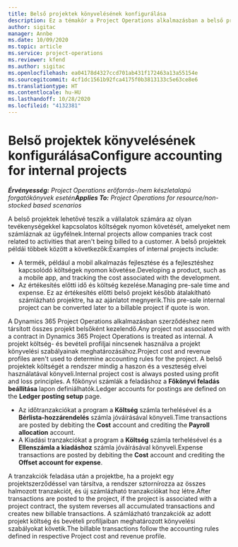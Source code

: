 ```yaml
---
title: Belső projektek könyvelésének konfigurálása
description: Ez a témakör a Project Operations alkalmazásban a belső projektek könyvelési gyakorlatainak beállításával kapcsolatban tartalmaz tájékoztatást.
author: sigitac
manager: Annbe
ms.date: 10/09/2020
ms.topic: article
ms.service: project-operations
ms.reviewer: kfend
ms.author: sigitac
ms.openlocfilehash: ea04178d4327ccd701ab431f172463a13a55154e
ms.sourcegitcommit: 4cf1dc1561b92fca4175f0b3813133c5e63ce8e6
ms.translationtype: HT
ms.contentlocale: hu-HU
ms.lasthandoff: 10/28/2020
ms.locfileid: "4132381"
---
```

# <a name="configure-accounting-for-internal-projects"></a><span data-ttu-id="9ba17-103">Belső projektek könyvelésének konfigurálása</span><span class="sxs-lookup"><span data-stu-id="9ba17-103">Configure accounting for internal projects</span></span>

<span data-ttu-id="9ba17-104">_**Érvényesség:** Project Operations erőforrás-/nem készletalapú forgatókönyvek esetén_</span><span class="sxs-lookup"><span data-stu-id="9ba17-104">_**Applies To:** Project Operations for resource/non-stocked based scenarios_</span></span>

<span data-ttu-id="9ba17-105">A belső projektek lehetővé teszik a vállalatok számára az olyan tevékenységekkel kapcsolatos költségek nyomon követését, amelyeket nem számláznak az ügyfélnek.</span><span class="sxs-lookup"><span data-stu-id="9ba17-105">Internal projects allow companies track cost related to activities that aren't being billed to a customer.</span></span> <span data-ttu-id="9ba17-106">A belső projektek példái többek között a következők:</span><span class="sxs-lookup"><span data-stu-id="9ba17-106">Examples of internal projects include:</span></span>

- <span data-ttu-id="9ba17-107">A termék, például a mobil alkalmazás fejlesztése és a fejlesztéshez kapcsolódó költségek nyomon követése.</span><span class="sxs-lookup"><span data-stu-id="9ba17-107">Developing a product, such as a mobile app, and tracking the cost associated with the development.</span></span>
- <span data-ttu-id="9ba17-108">Az értékesítés előtti idő és költség kezelése.</span><span class="sxs-lookup"><span data-stu-id="9ba17-108">Managing pre-sale time and expense.</span></span> <span data-ttu-id="9ba17-109">Ez az értékesítés előtti belső projekt később átalakítható számlázható projektre, ha az ajánlatot megnyerik.</span><span class="sxs-lookup"><span data-stu-id="9ba17-109">This pre-sale internal project can be converted later to a billable project if quote is won.</span></span>

<span data-ttu-id="9ba17-110">A Dynamics 365 Project Operations alkalmazásban szerződéshez nem társított összes projekt belsőként kezelendő.</span><span class="sxs-lookup"><span data-stu-id="9ba17-110">Any project not associated with a contract in Dynamics 365 Project Operations is treated as internal.</span></span> <span data-ttu-id="9ba17-111">A projekt költség- és bevételi profiljai nincsenek használva a projekt könyvelési szabályainak meghatározásához.</span><span class="sxs-lookup"><span data-stu-id="9ba17-111">Project cost and revenue profiles aren't used to determine accounting rules for the project.</span></span> <span data-ttu-id="9ba17-112">A belső projektek költségét a rendszer mindig a haszon és a veszteség elvei használatával könyveli.</span><span class="sxs-lookup"><span data-stu-id="9ba17-112">Internal project cost is always posted using profit and loss principles.</span></span> <span data-ttu-id="9ba17-113">A főkönyvi számlák a feladáshoz a **Főkönyvi feladás beállítása** lapon definiálhatók.</span><span class="sxs-lookup"><span data-stu-id="9ba17-113">Ledger accounts for postings are defined on the **Ledger posting setup** page.</span></span>

- <span data-ttu-id="9ba17-114">Az időtranzakciókat a program a **Költség** számla terhelésével és a **Bérlista-hozzárendelés** számla jóváírásával könyveli.</span><span class="sxs-lookup"><span data-stu-id="9ba17-114">Time transactions are posted by debiting the **Cost** account and crediting the **Payroll allocation** account.</span></span>
- <span data-ttu-id="9ba17-115">A Kiadási tranzakciókat a program a **Költség** számla terhelésével és a **Ellenszámla a kiadáshoz** számla jóváírásával könyveli.</span><span class="sxs-lookup"><span data-stu-id="9ba17-115">Expense transactions are posted by debiting the **Cost** account and crediting the **Offset account for expense**.</span></span>

<span data-ttu-id="9ba17-116">A tranzakciók feladása után a projektbe, ha a projekt egy projektszerződéssel van társítva, a rendszer sztornírozza az összes halmozott tranzakciót, és új számlázható tranzakciókat hoz létre.</span><span class="sxs-lookup"><span data-stu-id="9ba17-116">After transactions are posted to the project, if the project is associated with a project contract, the system reverses all accumulated transactions and creates new billable transactions.</span></span> <span data-ttu-id="9ba17-117">A számlázható tranzakciók az adott projekt költség és bevételi profiljaiban meghatározott könyvelési szabályokat követik.</span><span class="sxs-lookup"><span data-stu-id="9ba17-117">The billable transactions follow the accounting rules defined in respective Project cost and revenue profile.</span></span>


